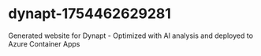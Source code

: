 # dynapt-1754462629281
Generated website for Dynapt - Optimized with AI analysis and deployed to Azure Container Apps
